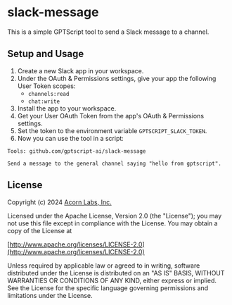 # slack-message

This is a simple GPTScript tool to send a Slack message to a channel.

## Setup and Usage

1. Create a new Slack app in your workspace.
2. Under the OAuth & Permissions settings, give your app the following User Token scopes:
   - `channels:read`
   - `chat:write`
3. Install the app to your workspace.
4. Get your User OAuth Token from the app's OAuth & Permissions settings.
5. Set the token to the environment variable `GPTSCRIPT_SLACK_TOKEN`.
6. Now you can use the tool in a script:

```
Tools: github.com/gptscript-ai/slack-message

Send a message to the general channel saying "hello from gptscript".
```

## License

Copyright (c) 2024 [Acorn Labs, Inc.](http://acorn.io)

Licensed under the Apache License, Version 2.0 (the "License");
you may not use this file except in compliance with the License.
You may obtain a copy of the License at

[http://www.apache.org/licenses/LICENSE-2.0](http://www.apache.org/licenses/LICENSE-2.0)

Unless required by applicable law or agreed to in writing, software
distributed under the License is distributed on an "AS IS" BASIS,
WITHOUT WARRANTIES OR CONDITIONS OF ANY KIND, either express or implied.
See the License for the specific language governing permissions and
limitations under the License.
